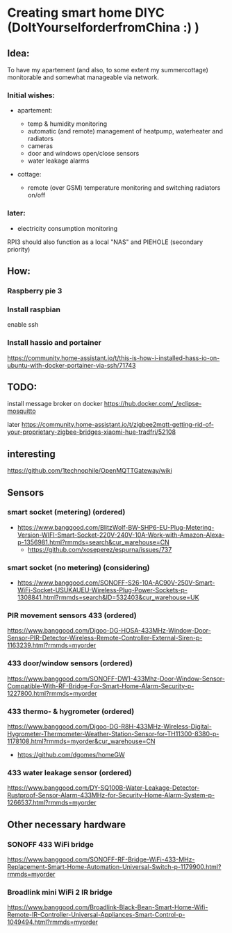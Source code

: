 # Creating smart home DIYC (DoItYourselforderfromChina :) )

## Idea: 
To have my apartement (and also, to some extent my summercottage) monitorable and somewhat manageable via network.

### Initial wishes:
- apartement:
  - temp & humidity monitoring
  - automatic (and remote) management of heatpump, waterheater and radiators
  - cameras
  - door and windows open/close sensors
  - water leakage alarms
  
- cottage:
  - remote (over GSM) temperature monitoring and switching radiators on/off

### later:
- electricity consumption monitoring

RPI3 should also function as a local "NAS" and PIEHOLE (secondary priority)

## How:
### Raspberry pie 3

### Install raspbian
enable ssh

### Install hassio and portainer
https://community.home-assistant.io/t/this-is-how-i-installed-hass-io-on-ubuntu-with-docker-portainer-via-ssh/71743


## TODO:

install message broker on docker
https://hub.docker.com/_/eclipse-mosquitto


later
https://community.home-assistant.io/t/zigbee2mqtt-getting-rid-of-your-proprietary-zigbee-bridges-xiaomi-hue-tradfri/52108


## interesting
https://github.com/1technophile/OpenMQTTGateway/wiki


## Sensors
### smart socket (metering) (ordered)
- https://www.banggood.com/BlitzWolf-BW-SHP6-EU-Plug-Metering-Version-WIFI-Smart-Socket-220V-240V-10A-Work-with-Amazon-Alexa-p-1356981.html?rmmds=search&cur_warehouse=CN
  - https://github.com/xoseperez/espurna/issues/737

### smart socket (no metering) (considering)
- https://www.banggood.com/SONOFF-S26-10A-AC90V-250V-Smart-WiFi-Socket-USUKAUEU-Wireless-Plug-Power-Sockets-p-1308841.html?rmmds=search&ID=532403&cur_warehouse=UK

### PIR movement sensors 433 (ordered)
https://www.banggood.com/Digoo-DG-HOSA-433MHz-Window-Door-Sensor-PIR-Detector-Wireless-Remote-Controller-External-Siren-p-1163239.html?rmmds=myorder

### 433 door/window sensors (ordered)
https://www.banggood.com/SONOFF-DW1-433Mhz-Door-Window-Sensor-Compatible-With-RF-Bridge-For-Smart-Home-Alarm-Security-p-1227800.html?rmmds=myorder

### 433 thermo- & hygrometer (ordered)
https://www.banggood.com/Digoo-DG-R8H-433MHz-Wireless-Digital-Hygrometer-Thermometer-Weather-Station-Sensor-for-TH11300-8380-p-1178108.html?rmmds=myorder&cur_warehouse=CN
  - https://github.com/dgomes/homeGW

### 433 water leakage sensor (ordered)
https://www.banggood.com/DY-SQ100B-Water-Leakage-Detector-Rustproof-Sensor-Alarm-433MHz-for-Security-Home-Alarm-System-p-1266537.html?rmmds=myorder

## Other necessary hardware

### SONOFF 433 WiFi bridge
https://www.banggood.com/SONOFF-RF-Bridge-WiFi-433-MHz-Replacement-Smart-Home-Automation-Universal-Switch-p-1179900.html?rmmds=myorder

### Broadlink mini WiFi 2 IR bridge
https://www.banggood.com/Broadlink-Black-Bean-Smart-Home-Wifi-Remote-IR-Controller-Universal-Appliances-Smart-Control-p-1049494.html?rmmds=myorder
